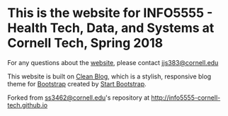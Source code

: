 # This is the website for INFO5555 - Health Tech, Data, and Systems at Cornell Tech, Spring 2018
For any questions about the [website](http://info5555-CT-SP18.github.io), please contact jjs383@cornell.edu

This website is built on [Clean Blog](http://startbootstrap.com/template-overviews/clean-blog/), which is a stylish, responsive blog theme for [Bootstrap](http://getbootstrap.com/) created by [Start Bootstrap](http://startbootstrap.com/).

Forked from ss3462@cornell.edu's repository at http://info5555-cornell-tech.github.io
